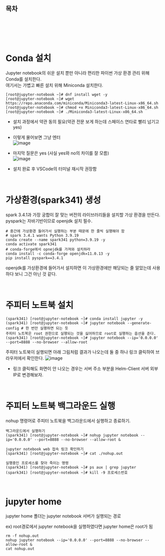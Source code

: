 ## 목차

<br><br><br><br>

# Conda 설치
  Jupyter notebook의 쉬운 설치 뿐만 아니라 편리한 파이썬 가상 환경 관리 위해 Conda를 설치한다.<br>
  여기서는 가볍고 빠른 설치 위해 Miniconda 설치한다.
  ```shell
  [root@jupyter-notebook ~]# dnf install wget -y
  [root@jupyter-notebook ~]# wget https://repo.anaconda.com/miniconda/Miniconda3-latest-Linux-x86_64.sh
  [root@jupyter-notebook ~]# chmod +x Miniconda3-latest-Linux-x86_64.sh
  [root@jupyter-notebook ~]# ./Miniconda3-latest-Linux-x86_64.sh
  ```
  - 설치 과정에서 약관 동의 필요(약관 전문 보게 하는데 스페이스 연타로 빨리 넘기고 yes)
  - 이렇게 물어보면 그냥 엔터<br>
   ![image](https://github.com/seoddong/k8s-spark-on-prem/assets/15936649/f4d81f94-c82a-4909-adcb-217219b8e519)

  - 마지막 질문은 yes (사실 yes와 no의 차이를 잘 모름)<br>
   ![image](https://github.com/seoddong/k8s-spark-on-prem/assets/15936649/005c4fae-cbc1-4da5-a75c-293df9058e09)

  - 설치 완료 후 VSCode의 터미널 재시작 권장함

<br>

# 가상환경(spark341) 생성
  spark 3.4.1과 가장 궁합이 잘 맞는 버전의 라이브러리들을 설치할 가상 환경을 만든다.
  pyspark는 자바기반이므로 openjdk 설치 필수.
  ```shell
  # 중간에 가상환경 들어가서 실행하는 부분 때문에 한 줄씩 실행해야 함
  # spark 3.4.1 wants Python 3.9.19
  conda create --name spark341 python=3.9.19 -y
  conda activate spark341
  # conda-forge에서 opnejdk를 가져와 설치하라
  conda install -c conda-forge openjdk=11.0.13 -y
  pip install pyspark==3.4.1
  ```
  openjdk를 가상환경에 들어가서 설치하면 이 가상환경에만 해당되는 줄 알았는데 사용하다 보니 그건 아닌 것 같다.

<br>

# 주피터 노트북 설치
  ```shell
  (spark341) [root@jupyter-notebook ~]# conda install jupyter -y
  (spark341) [root@jupyter-notebook ~]# jupyter notebook --generate-config # 한 번만 실행하면 되는 듯
  주피터 노트북은 root 권한으로 실행되는 것을 싫어하므로 root로 실행하는 옵션을 준다. 
  (spark341) [root@jupyter-notebook ~]# jupyter notebook --ip='0.0.0.0' --port=8888 --no-browser --allow-root
  ```
  주피터 노트북이 실행되면 아래 그림처럼 결과가 나오는데 둘 중 하나 링크 클릭하여 브라우저에서 확인한다.
  ![image](https://github.com/seoddong/k8s-spark-on-prem/assets/15936649/4f0aa60a-55d7-4d80-bb4e-8a0b29c0b1f5)

  - 링크 클릭해도 화면이 안 나오는 경우는 서버 주소 부분을 Helm-Client 서버 외부IP로 변경해보자.

<br>

# 주피터 노트북 백그라운드 실행
  nohup 명령어로 주피터 노트북을 백그라운드에서 실행하고 종료하기.
  ```shell
  백그라운드에서 실행하기
  (spark341) [root@jupyter-notebook ~]# nohup jupyter notebook --ip='0.0.0.0' --port=8888 --no-browser --allow-root &

  jupyter notebook web 접속 링크 확인하기
  (spark341) [root@jupyter-notebook ~]# cat ./nohup.out

  실행중인 프로세스를 찾아 죽이는 명령
  (spark341) [root@jupyter-notebook ~]# ps aux | grep jupyter
  (spark341) [root@jupyter-notebook ~]# kill -9 프로세스번호
  ```

<br>

# jupyter home
jupyter home 폴더는 jupyter notebook 서버가 실행되는 경로

ex) root경로에서 jupyter notebook을 실행하였다면 jupyter home은 root가 됨 
```shell
rm -f nohup.out
nohup jupyter notebook --ip='0.0.0.0' --port=8888 --no-browser --allow-root &
cat nohup.out
```
